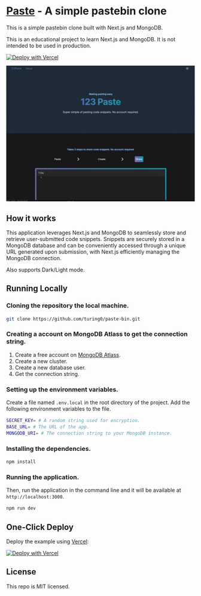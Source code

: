 # [Paste](https://paste.laphel.com) - A simple pastebin clone

This is a simple pastebin clone built with Next.js and MongoDB.

This is an educational project to learn Next.js and MongoDB. It is not intended to be used in production.

[![Deploy with Vercel](https://vercel.com/button)](https://vercel.com/new/clone?repository-url=https%3A%2F%2Fgithub.com%2FLiamAshdown%2Fpaste-app.git&env=SECRET_KEY,BASE_URL,MONGODB_URI&envDescription=These%20API%20keys%20are%20needed%20for%20the%20web%20app.%20The%20SECRET_KEY%20is%20used%20for%20encryption%2C%20the%20BASE_URL%20will%20be%20the%20URL%20of%20the%20app%20and%20MONGODB_URI%20is%20the%20connection%20string%20to%20your%20MongoDB%20instance.&project-name=123-paste-bin-clone&repository-name=123-paste-bin-clone&demo-title=123%20Pastebin%20App%20&demo-description=A%20simple%20pastebin%20clone%20using%20Next.js%20and%20MongoDB.&demo-url=https%3A%2F%2Fpaste-app.vercel.app%2F&demo-image=https%3A%2F%2Fpaste-app.vercel.app%2Fthumbnail.png&integration-ids=oac_jnzmjqM10gllKmSrG0SGrHOH)

[![Pastebin](./src/app/opengraph-image.png)](https://paste.laphel.com)

## How it works
This application leverages Next.js and MongoDB to seamlessly store and retrieve user-submitted code snippets. Snippets are securely stored in a MongoDB database and can be conveniently accessed through a unique URL generated upon submission, with Next.js efficiently managing the MongoDB connection.

Also supports Dark/Light mode.

## Running Locally

### Cloning the repository the local machine.

```bash
git clone https://github.com/turing0/paste-bin.git
```
### Creating a account on MongoDB Atlass to get the connection string.

1. Create a free account on [MongoDB Atlass](https://www.mongodb.com/cloud/atlas/register).
2. Create a new cluster.
3. Create a new database user.
5. Get the connection string.

### Setting up the environment variables.

Create a file named `.env.local` in the root directory of the project. Add the following environment variables to the file.
```bash
SECRET_KEY= # A random string used for encryption.
BASE_URL= # The URL of the app.
MONGODB_URI= # The connection string to your MongoDB instance.
```

### Installing the dependencies.

```bash
npm install
```

### Running the application.

Then, run the application in the command line and it will be available at `http://localhost:3000`.

```bash
npm run dev
```

## One-Click Deploy

Deploy the example using [Vercel](https://vercel.com):

[![Deploy with Vercel](https://vercel.com/button)](https://vercel.com/new/clone?repository-url=https%3A%2F%2Fgithub.com%2FLiamAshdown%2Fpaste-app.git&env=SECRET_KEY,BASE_URL,MONGODB_URI&envDescription=These%20API%20keys%20are%20needed%20for%20the%20web%20app.%20The%20SECRET_KEY%20is%20used%20for%20encryption%2C%20the%20BASE_URL%20will%20be%20the%20URL%20of%20the%20app%20and%20MONGODB_URI%20is%20the%20connection%20string%20to%20your%20MongoDB%20instance.&project-name=123-paste-bin-clone&repository-name=123-paste-bin-clone&demo-title=123%20Pastebin%20App%20&demo-description=A%20simple%20pastebin%20clone%20using%20Next.js%20and%20MongoDB.&demo-url=https%3A%2F%2Fpaste-app.vercel.app%2F&demo-image=https%3A%2F%2Fpaste-app.vercel.app%2Fthumbnail.png&integration-ids=oac_jnzmjqM10gllKmSrG0SGrHOH)

## License

This repo is MIT licensed.
